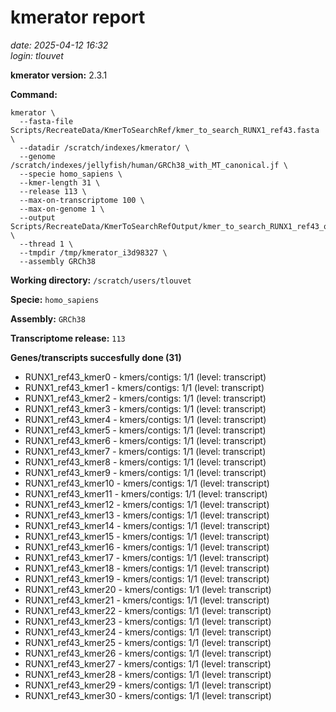 # kmerator report
*date: 2025-04-12 16:32*  
*login: tlouvet*

**kmerator version:** 2.3.1

**Command:**

```
kmerator \
  --fasta-file Scripts/RecreateData/KmerToSearchRef/kmer_to_search_RUNX1_ref43.fasta \
  --datadir /scratch/indexes/kmerator/ \
  --genome /scratch/indexes/jellyfish/human/GRCh38_with_MT_canonical.jf \
  --specie homo_sapiens \
  --kmer-length 31 \
  --release 113 \
  --max-on-transcriptome 100 \
  --max-on-genome 1 \
  --output Scripts/RecreateData/KmerToSearchRefOutput/kmer_to_search_RUNX1_ref43_output \
  --thread 1 \
  --tmpdir /tmp/kmerator_i3d98327 \
  --assembly GRCh38
```

**Working directory:** `/scratch/users/tlouvet`

**Specie:** `homo_sapiens`

**Assembly:** `GRCh38`

**Transcriptome release:** `113`

**Genes/transcripts succesfully done (31)**

- RUNX1_ref43_kmer0 - kmers/contigs: 1/1 (level: transcript)
- RUNX1_ref43_kmer1 - kmers/contigs: 1/1 (level: transcript)
- RUNX1_ref43_kmer2 - kmers/contigs: 1/1 (level: transcript)
- RUNX1_ref43_kmer3 - kmers/contigs: 1/1 (level: transcript)
- RUNX1_ref43_kmer4 - kmers/contigs: 1/1 (level: transcript)
- RUNX1_ref43_kmer5 - kmers/contigs: 1/1 (level: transcript)
- RUNX1_ref43_kmer6 - kmers/contigs: 1/1 (level: transcript)
- RUNX1_ref43_kmer7 - kmers/contigs: 1/1 (level: transcript)
- RUNX1_ref43_kmer8 - kmers/contigs: 1/1 (level: transcript)
- RUNX1_ref43_kmer9 - kmers/contigs: 1/1 (level: transcript)
- RUNX1_ref43_kmer10 - kmers/contigs: 1/1 (level: transcript)
- RUNX1_ref43_kmer11 - kmers/contigs: 1/1 (level: transcript)
- RUNX1_ref43_kmer12 - kmers/contigs: 1/1 (level: transcript)
- RUNX1_ref43_kmer13 - kmers/contigs: 1/1 (level: transcript)
- RUNX1_ref43_kmer14 - kmers/contigs: 1/1 (level: transcript)
- RUNX1_ref43_kmer15 - kmers/contigs: 1/1 (level: transcript)
- RUNX1_ref43_kmer16 - kmers/contigs: 1/1 (level: transcript)
- RUNX1_ref43_kmer17 - kmers/contigs: 1/1 (level: transcript)
- RUNX1_ref43_kmer18 - kmers/contigs: 1/1 (level: transcript)
- RUNX1_ref43_kmer19 - kmers/contigs: 1/1 (level: transcript)
- RUNX1_ref43_kmer20 - kmers/contigs: 1/1 (level: transcript)
- RUNX1_ref43_kmer21 - kmers/contigs: 1/1 (level: transcript)
- RUNX1_ref43_kmer22 - kmers/contigs: 1/1 (level: transcript)
- RUNX1_ref43_kmer23 - kmers/contigs: 1/1 (level: transcript)
- RUNX1_ref43_kmer24 - kmers/contigs: 1/1 (level: transcript)
- RUNX1_ref43_kmer25 - kmers/contigs: 1/1 (level: transcript)
- RUNX1_ref43_kmer26 - kmers/contigs: 1/1 (level: transcript)
- RUNX1_ref43_kmer27 - kmers/contigs: 1/1 (level: transcript)
- RUNX1_ref43_kmer28 - kmers/contigs: 1/1 (level: transcript)
- RUNX1_ref43_kmer29 - kmers/contigs: 1/1 (level: transcript)
- RUNX1_ref43_kmer30 - kmers/contigs: 1/1 (level: transcript)

